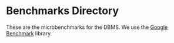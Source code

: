 # Benchmarks Directory

These are the microbenchmarks for the DBMS. We use the [Google Benchmark](https://github.com/google/benchmark) library.
